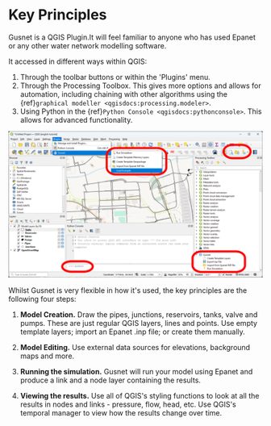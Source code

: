 # Key Principles

Gusnet is a QGIS Plugin.It  will feel familiar to anyone who has used Epanet or any other water network modelling software.

It accessed in different ways within QGIS:
1. Through the toolbar buttons or within the 'Plugins' menu.
2. Through the Processing Toolbox. This gives more options and allows for automation, including chaining with other algorithms using the {ref}`graphical modeller <qgisdocs:processing.modeler>`.
3. Using Python in the {ref}`Python Console <qgisdocs:pythonconsole>`. This allows for advanced functionality.

![Overview of the UI](../_static/principles/ui-with-highlights.svg)


Whilst Gusnet is very flexible in how it's used, the key principles are the following four steps:

1. **Model Creation.**
Draw the pipes, junctions, reservoirs, tanks, valve and pumps. These are just regular QGIS layers, lines and points. Use empty template layers; import an Epanet .inp file; or create them manually.

1. **Model Editing.**
Use external data sources for elevations, background maps and more.

1. **Running the simulation.**
Gusnet will run your model using Epanet and produce a link and a node layer containing the results.

1. **Viewing the results.**
Use all of QGIS's styling functions to look at all the results in nodes and links - pressure, flow, head, etc.  Use QGIS's temporal manager to view how the results change over time.
